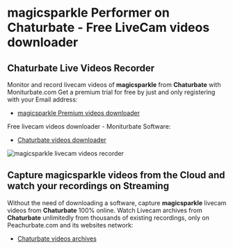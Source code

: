 # magicsparkle Performer on Chaturbate - Free LiveCam videos downloader

## Chaturbate Live Videos Recorder

Monitor and record livecam videos of **magicsparkle** from **Chaturbate** with Moniturbate.com
Get a premium trial for free by just and only registering with your Email address:
* [magicsparkle Premium videos downloader](https://moniturbate.com/request-demo-licence-key.html)

Free livecam videos downloader - Moniturbate Software:
* [Chaturbate videos downloader](https://moniturbate.com/moniturbate-download-software.html)

![magicsparkle livecam videos recorder](https://peachurnet.com/templates/moniturbate-software.png)


## Capture magicsparkle videos from the Cloud and watch your recordings on Streaming

Without the need of downloading a software, capture **magicsparkle** livecam videos from **Chaturbate** 100% online.
Watch Livecam archives from **Chaturbate** unlimitedly from thousands of existing recordings, only on Peachurbate.com and its websites network:
* [Chaturbate videos archives](https://peachurnet.com/)